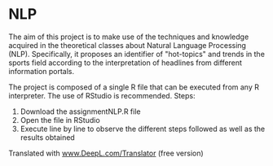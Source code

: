 # NLP

The aim of this project is to make use of the techniques and knowledge acquired in the theoretical classes about Natural Language Processing (NLP). Specifically, it proposes an identifier of "hot-topics" and trends in the sports field according to the interpretation of headlines from different information portals.

The project is composed of a single R file that can be executed from any R interpreter. The use of RStudio is recommended. 
Steps:

1. Download the assignmentNLP.R file
2. Open the file in RStudio
3. Execute line by line to observe the different steps followed as well as the results obtained

Translated with www.DeepL.com/Translator (free version)
